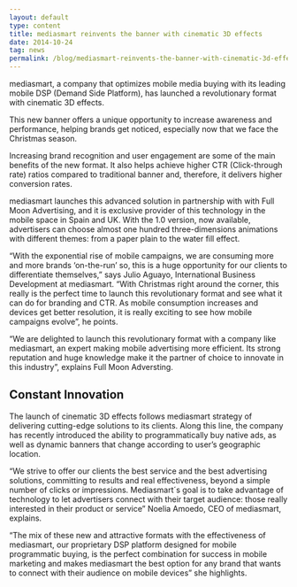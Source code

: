 ```yaml
---
layout: default
type: content
title: mediasmart reinvents the banner with cinematic 3D effects
date: 2014-10-24
tag: news
permalink: /blog/mediasmart-reinvents-the-banner-with-cinematic-3d-effects
---
```


mediasmart, a company that optimizes mobile media buying with its leading mobile DSP (Demand Side Platform), has launched a revolutionary format with cinematic 3D effects.

This new banner offers a unique opportunity to increase awareness and performance, helping brands get noticed, especially now that we face the Christmas season.

Increasing brand recognition and user engagement are some of the main benefits of the new format. It also helps achieve higher CTR (Click-through rate) ratios compared to traditional banner and, therefore, it delivers higher conversion rates.

mediasmart launches this advanced solution in partnership with with Full Moon Advertising, and it is exclusive provider of this technology in the mobile space in Spain and UK. With the 1.0 version, now available, advertisers can choose almost one hundred three-dimensions animations with different themes: from a paper plain to the water fill effect.

“With the exponential rise of mobile campaigns, we are consuming more and more brands ‘on-the-run’ so, this is a huge opportunity for our clients to differentiate themselves,” says Julio Aguayo, International Business Development at mediasmart. “With Christmas right around the corner, this really is the perfect time to launch this revolutionary format and see what it can do for branding and CTR. As mobile consumption increases and devices get better resolution, it is really exciting to see how mobile campaigns evolve”, he points.

“We are delighted to launch this revolutionary format with a company like mediasmart, an expert making mobile advertising more efficient. Its strong reputation and huge knowledge make it the partner of choice to innovate in this industry”, explains Full Moon Adversting.

## Constant Innovation
The launch of cinematic 3D effects follows mediasmart strategy of delivering cutting-edge solutions to its clients. Along this line, the company has recently introduced the ability to programmatically buy native ads, as well as dynamic banners that change according to user’s geographic location.

“We strive to offer our clients the best service and the best advertising solutions, committing to results and real effectiveness, beyond a simple number of clicks or impressions. Mediasmart´s goal is to take advantage of technology to let advertisers connect with their target audience: those really interested in their product or service” Noelia Amoedo, CEO of mediasmart, explains.

“The mix of these new and attractive formats with the effectiveness of mediasmart, our proprietary DSP platform designed for mobile programmatic buying, is the perfect combination for success in mobile marketing and makes mediasmart the best option for any brand that wants to connect with their audience on mobile devices” she highlights.

